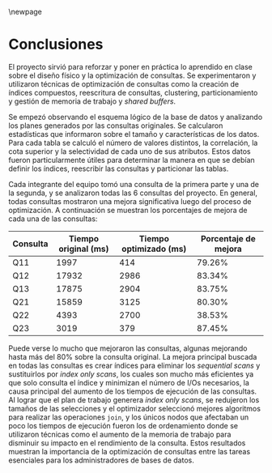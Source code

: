 \newpage

# Conclusiones

El proyecto sirvió para reforzar y poner en práctica lo aprendido en clase sobre el diseño físico y la optimización de consultas. Se experimentaron y utilizaron técnicas de optimización de consultas como la creación de índices compuestos, reescritura de consultas, clustering, particionamiento y gestión de memoria de trabajo y *shared buffers*.

Se empezó observando el esquema lógico de la base de datos y analizando los planes generados por las consultas originales. Se calcularon estadísticas que informaron sobre el tamaño y características de los datos. Para cada tabla se calculó el número de valores distintos, la correlación, la cota superior y la selectividad de cada uno de sus atributos. Estos datos fueron particularmente útiles para determinar la manera en que
se debían definir los índices, reescribir las consultas y particionar las tablas.

Cada integrante del equipo tomó una consulta de la primera parte y una de la segunda, y se analizaron todas las 6 consultas del proyecto. En general, todas consultas mostraron una mejora significativa luego del proceso de optimización. A continuación se muestran los porcentajes de mejora de cada una de las consultas:

| Consulta | Tiempo original (ms) | Tiempo optimizado (ms) | Porcentaje de mejora |
|----------|----------------------|------------------------|----------------------|
| Q11      | 1997                 | 414                    |         79.26%       |
| Q12      | 17932                | 2986                   |         83.34%       |
| Q13      | 17875                | 2904                   |         83.75%       |
| Q21      | 15859                | 3125                   |         80.30%       |
| Q22      | 4393                 | 2700                   |         38.53%       |
| Q23      | 3019                 | 379                    |         87.45%       |

Puede verse lo mucho que mejoraron las consultas, algunas mejorando hasta más del 80% sobre la consulta original. La mejora principal buscada en todas las consultas es crear índices para eliminar los *sequential scans* y sustituirlos por *index only scans*, los cuales son mucho más eficientes ya que solo consulta el índice y minimizan el número de I/Os necesarios, la causa principal del aumento de los tiempos de ejecución de las consultas. Al lograr que el plan de trabajo generera *index only scans*, se redujeron los tamaños de las selecciones y el optimizador seleccionó mejores algoritmos para realizar las operaciones `join`, y los únicos nodos que afectaban un poco los tiempos de ejecución fueron los de ordenamiento donde se utilizaron técnicas como el aumento de la memoria de trabajo para disminuir su impacto en el rendimiento de la consulta. Estos resultados muestran la importancia de la optimización de consultas entre las tareas esenciales para los administradores de bases de datos.
